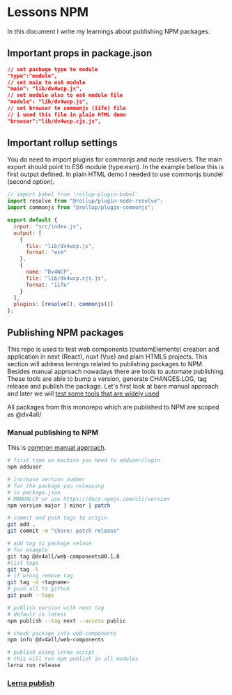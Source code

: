 # Lessons NPM

In this document I write my learnings about publishing NPM packages.

## Important props in package.json

```json
// set package type to module
"type":"module",
// set main to es6 module
"main": "lib/dv4wcp.js",
// set module also to es6 module file
"module": "lib/dv4wcp.js",
// set browser to commonjs (iife) file
// i used this file in plain HTML demo
"browser":"lib/dv4wcp.cjs.js",
```

## Important rollup settings

You do need to import plugins for commonjs and node resolvers. The main export should point to ES6 module (type:esm). In the example bellow this is first output defined.
In plain HTML demo I needed to use commonjs bundel (second option).

```javascript
// import babel from 'rollup-plugin-babel'
import resolve from "@rollup/plugin-node-resolve";
import commonjs from "@rollup/plugin-commonjs";

export default {
  input: "src/index.js",
  output: [
    {
      file: "lib/dv4wcp.js",
      format: "esm"
    },
    {
      name: "Dv4WCP",
      file: "lib/dv4wcp.cjs.js",
      format: "iife"
    }
  ],
  plugins: [resolve(), commonjs()]
};
```

## Publishing NPM packages

This repo is used to test web components (customElements) creation and application in next (React), nuxt (Vue) and plain HTML5 projects. This section will address lernings related to publishing packages to NPM. Besides manual approach nowadays there are tools to automate publishing. These tools are able to bump a version, generate CHANGES.LOG, tag release and publish the package. Let's first look at bare manual approach and later we will [test some tools that are widely used](https://www.npmtrends.com/release-it-vs-semantic-release-vs-standard-version-vs-np-vs-conventional-changelog)

All packages from this monorepo which are published to NPM are scoped as @dv4all/

### Manual publishing to NPM

This is [common manual approach](https://www.youtube.com/watch?v=1BCY90aqGe4&t=618s).

```bash
# first time on machine you need to adduser/login
npm adduser

# increase version number
# for the package you releasing
# in package.json
# MANUALLY or use https://docs.npmjs.com/cli/version
npm version major | minor | patch

# commit and push tags to origin
git add .
git commit -m "chore: patch release"

# add tag to package relase
# for example
git tag @dv4all/web-components@0.1.0
#list tags
git tag -l
# if wrong remove tag
git tag -d <tagname>
# push all to github
git push --tags

# publish version with next tag
# default is latest
npm publish --tag next --access public

# check package info web-components
npm info @dv4all/web-components

# publish using lerna script
# this will run npm publish in all modules
lerna run release

```

### [Lerna publish](https://github.com/lerna/lerna/tree/master/commands/publish#readme)
